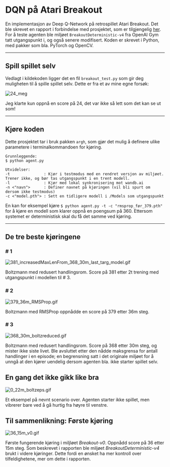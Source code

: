 # DQN på Atari Breakout

En implementasjon av Deep Q-Network på retrospillet Atari Breakout. Det ble skrevet en rapport i forbindelse med prosjektet, som er tilgjengelig [her](https://firebasestorage.googleapis.com/v0/b/portfoliobymartinnilsen.appspot.com/o/Files%2FMaskinlæringsrapport_DQN_AtariBreakout.pdf?alt=media&token=114e9a0e-16bd-4710-b295-1c81b5edd809). For å teste agenten ble miljøet `BreakoutDeterministic-v4` fra OpenAI Gym tatt utgangspunkt i, og også senere modifisert. Koden er skrevet i Python, med pakker som bla. PyTorch og OpenCV.

----
## Spill spillet selv

Vedlagt i kildekoden ligger det en fil `breakout_test.py` som gir deg muligheten til å spille spillet selv. Dette er fra et av mine egne forsøk:

![24_meg](https://github.com/Martinnilsen99/Atari_Breakout_openAIGym/blob/master/ReadMe/Gifs/24_meg.gif)

Jeg klarte kun oppnå en score på 24, det var ikke så lett som det kan se ut som!

---
## Kjøre koden

Dette prosjektet tar i bruk pakken `argh`, som gjør det mulig å definere ulike parametere i terminalkommandoen for kjøring.
```
Grunnleggende:
$ python agent.py

Utvidelser:
-t               : Kjør i testmodus med en rendret versjon av miljøet. Trener ikke, og bør tas utgangspunkt i en trent modell.
-l               : Kjør med lokal synkronisering mot wandb.ai
-n <"navn">      : Definer navnet på kjøringen (vil bli spurt om dersom ikke testmodus)
-c <"model.pth"> : Sett en tidligere modell i /Models som utgangspunkt
```

En kan for eksempel kjøre `$ python agent.py -t -c "rmsprop_før_379.pth"` for å kjøre en modell som klarer oppnå en poengsum på 360. Ettersom systemet er deterministisk skal du få det samme ved kjøring.

---
## De tre beste kjøringene

### \# 1

![381_increasedMaxLenFrom_368_30m_last_targ_model.gif](https://github.com/Martinnilsen99/Atari_Breakout_openAIGym/blob/master/ReadMe/Gifs/381_increasedMaxLenFrom_368_30m_last_targ_model.gif "Boltzmann med justert handlingsrom og økt makslengde på handlinger i epoke. Score på 381.")

Boltzmann med redusert handlingsrom. Score på 381 etter 2t trening med utgangspunkt i modellen til \# 3.

### \# 2

![379_36m_RMSProp.gif](https://github.com/Martinnilsen99/Atari_Breakout_openAIGym/blob/master/ReadMe/Gifs/379_36m_RMSProp.gif "Boltzmann med RMSProp. 379 etter 36m steg.")

Boltzmann med RMSProp oppnådde en score på 379 etter 36m steg.

### \# 3

![368_30m_boltzreduced.gif](https://github.com/Martinnilsen99/Atari_Breakout_openAIGym/blob/master/ReadMe/Gifs/368_30m_boltzreduced.gif "Boltzmann med justert handlingsrom. 368 etter 30m steg.")

Boltzmann med redusert handlingsrom. Score på 368 etter 30m steg, og mister ikke siste livet. Ble avsluttet etter den nådde maksgrensa for antall handlinger i en episode; en begrensning satt i det originale miljøet for å unngå at den kjører uendelig dersom agenten bla. ikke starter spillet selv.

## En gang det ikke gikk like bra

![0_22m_boltzeps.gif](https://github.com/Martinnilsen99/Atari_Breakout_openAIGym/blob/master/ReadMe/Gifs/0_22m_boltzeps.gif "Boltzmann med synkende epsilon. Uendelig løkke ettersom den ikke starter spillet.")

Et eksempel på nevnt scenario over. Agenten starter ikke spillet, men vibrerer bare ved å gå hurtig fra høyre til venstre.

## Til sammenlikning: Første kjøring

![36_15m_v0.gif](https://github.com/Martinnilsen99/Atari_Breakout_openAIGym/blob/master/ReadMe/Gifs/36_15m_v0.gif "Første fungerende kjøring i Breakout-v0. Score på 36 etter 15m steg.")

Første fungerende kjøring i miljløet *Breakout-v0*. Oppnådd score på 36 etter 15m steg. Som beskrevet i rapporten ble miljøet *BreakoutDeterministic-v4* brukt i videre kjøringer. Dette fordi en ønsket ha mer kontroll over tilfeldighetene, mer om dette i rapporten.

